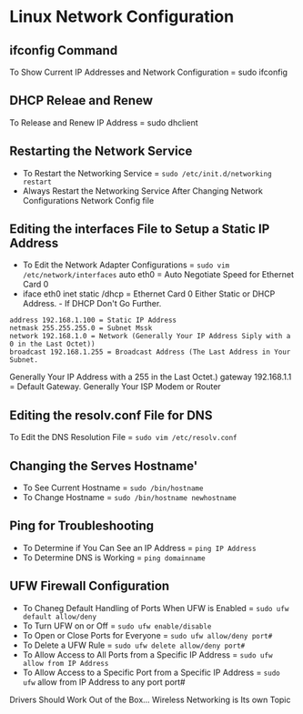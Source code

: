 # Linux Network Configuration

## ifconfig Command
To Show Current IP Addresses and Network Configuration = sudo ifconfig

## DHCP Releae and Renew
To Release and Renew IP Address = sudo dhclient

## Restarting the Network Service
- To Restart the Networking Service = `sudo /etc/init.d/networking restart`
- Always Restart the Networking Service After Changing Network Configurations
Network Config file

## Editing the interfaces File to Setup a Static IP Address
- To Edit the Network Adapter Configurations = `sudo vim /etc/network/interfaces`
auto eth0 = Auto Negotiate Speed for Ethernet Card 0
- iface eth0 inet static /dhcp = Ethernet Card 0 Either Static or DHCP Address.  - If DHCP Don't Go Further.
```
address 192.168.1.100 = Static IP Address
netmask 255.255.255.0 = Subnet Mssk
network 192.168.1.0 = Network (Generally Your IP Address Siply with a 0 in the Last Octet))
broadcast 192.168.1.255 = Broadcast Address (The Last Address in Your 
Subnet. 
```
Generally Your IP Address with a 255 in the Last Octet.)
gateway 192.168.1.1 = Default Gateway.  Generally Your ISP Modem or Router

## Editing the resolv.conf File for DNS
To Edit the DNS Resolution File = `sudo vim /etc/resolv.conf`

## Changing the Serves Hostname'
- To See Current Hostname = `sudo /bin/hostname`
- To Change Hostname = `sudo /bin/hostname newhostname`

## Ping for Troubleshooting
- To Determine if You Can See an IP Address = `ping IP Address`
- To Determine DNS is Working = `ping domainname`

## UFW Firewall Configuration
- To Chaneg Default Handling of Ports When UFW is Enabled = `sudo ufw default allow/deny`
- To Turn UFW on or Off = `sudo ufw enable/disable`
- To Open or Close Ports for Everyone = `sudo ufw allow/deny port#`
- To Delete a UFW Rule = `sudo ufw delete allow/deny port#`
- To Allow Access to All Ports from a Specific IP Address = `sudo ufw allow from IP Address`
- To Allow Access to a Specific Port from a Specific IP Address = `sudo ufw` allow from IP Address to any port port#


Drivers Should Work Out of the Box...
Wireless Networking is Its own Topic

